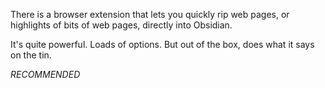 There is a browser extension that lets you quickly rip web pages, or highlights of bits of web pages, directly into Obsidian.

It's quite powerful. Loads of options. But out of the box, does what it says on the tin.

*RECOMMENDED*

